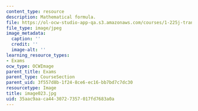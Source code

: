 ```yaml
---
content_type: resource
description: Mathematical formula.
file: https://ol-ocw-studio-app-qa.s3.amazonaws.com/courses/1-225j-transportation-flow-systems-fall-2002/35aac9aaca4430727357017fd7683a0a_image023.jpg
file_type: image/jpeg
image_metadata:
  caption: ''
  credit: ''
  image-alt: ''
learning_resource_types:
- Exams
ocw_type: OCWImage
parent_title: Exams
parent_type: CourseSection
parent_uid: 3f557d8b-1f24-8ce6-ec16-bb7bd7c7dc30
resourcetype: Image
title: image023.jpg
uid: 35aac9aa-ca44-3072-7357-017fd7683a0a
---
```

